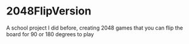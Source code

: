 # 2048FlipVersion
A school project I did before, creating 2048 games that you can flip the board for 90 or 180 degrees to play
